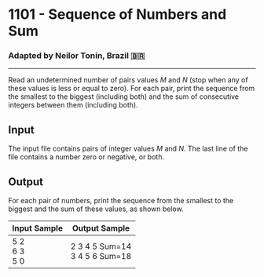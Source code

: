 # 1101 - Sequence of Numbers and Sum
### Adapted by Neilor Tonin, Brazil <span>&#x1f1e7;&#x1f1f7;</span>
---

Read an undetermined number of pairs values *M* and *N* (stop when any of these values is less or equal to zero). For each pair, print the sequence from the smallest to the biggest (including both) and the sum of consecutive integers between them (including both).

## Input

The input file contains pairs of integer values *M* and *N*. The last line of the file contains a number zero or negative, or both.

## Output

For each pair of numbers, print the sequence from the smallest to the biggest and the sum of these values, as shown below.

| Input Sample | Output Sample |
| --- | --- |
|5 2</br>6 3</br>5 0|2 3 4 5 Sum=14</br>3 4 5 6 Sum=18|
